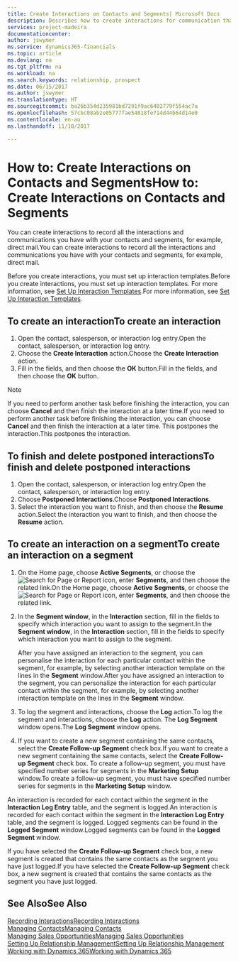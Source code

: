 ```yaml
---
title: Create Interactions on Contacts and Segments| Microsoft Docs
description: Describes how to create interactions for communication that you have with your contacts and segments in Dynamics 365, for example, direct mail.
services: project-madeira
documentationcenter: 
author: jswymer
ms.service: dynamics365-financials
ms.topic: article
ms.devlang: na
ms.tgt_pltfrm: na
ms.workload: na
ms.search.keywords: relationship, prospect
ms.date: 06/15/2017
ms.author: jswymer
ms.translationtype: HT
ms.sourcegitcommit: ba26b354d235981bd7291f9ac6402779f554ac7a
ms.openlocfilehash: 57cbc08ab2e05777fae54018fe714d44b64d14e0
ms.contentlocale: en-au
ms.lasthandoff: 11/10/2017

---
```

# <a name="how-to-create-interactions-on-contacts-and-segments"></a><span data-ttu-id="07dc7-103">How to: Create Interactions on Contacts and Segments</span><span class="sxs-lookup"><span data-stu-id="07dc7-103">How to: Create Interactions on Contacts and Segments</span></span>
<span data-ttu-id="07dc7-104">You can create interactions to record all the interactions and communications you have with your contacts and segments, for example, direct mail.</span><span class="sxs-lookup"><span data-stu-id="07dc7-104">You can create interactions to record all the interactions and communications you have with your contacts and segments, for example, direct mail.</span></span>

<span data-ttu-id="07dc7-105">Before you create interactions, you must set up interaction templates.</span><span class="sxs-lookup"><span data-stu-id="07dc7-105">Before you create interactions, you must set up interaction templates.</span></span> <span data-ttu-id="07dc7-106">For more information, see  [Set Up Interaction Templates](marketing-interactions.md).</span><span class="sxs-lookup"><span data-stu-id="07dc7-106">For more information, see  [Set Up Interaction Templates](marketing-interactions.md).</span></span>

## <a name="to-create-an-interaction"></a><span data-ttu-id="07dc7-107">To create an interaction</span><span class="sxs-lookup"><span data-stu-id="07dc7-107">To create an interaction</span></span>
1. <span data-ttu-id="07dc7-108">Open the contact, salesperson, or interaction log entry.</span><span class="sxs-lookup"><span data-stu-id="07dc7-108">Open the contact, salesperson, or interaction log entry.</span></span>
2. <span data-ttu-id="07dc7-109">Choose the **Create Interaction** action.</span><span class="sxs-lookup"><span data-stu-id="07dc7-109">Choose the **Create Interaction** action.</span></span>
3. <span data-ttu-id="07dc7-110">Fill in the fields, and then choose the **OK** button.</span><span class="sxs-lookup"><span data-stu-id="07dc7-110">Fill in the fields, and then choose the **OK** button.</span></span>

> [!NOTE]  
>   <span data-ttu-id="07dc7-111">If you need to perform another task before finishing the interaction, you can choose **Cancel** and then finish the interaction at a later time.</span><span class="sxs-lookup"><span data-stu-id="07dc7-111">If you need to perform another task before finishing the interaction, you can choose **Cancel** and then finish the interaction at a later time.</span></span> <span data-ttu-id="07dc7-112">This postpones the interaction.</span><span class="sxs-lookup"><span data-stu-id="07dc7-112">This postpones the interaction.</span></span>

## <a name="to-finish-and-delete-postponed-interactions"></a><span data-ttu-id="07dc7-113">To finish and delete postponed interactions</span><span class="sxs-lookup"><span data-stu-id="07dc7-113">To finish and delete postponed interactions</span></span>
1. <span data-ttu-id="07dc7-114">Open the contact, salesperson, or interaction log entry.</span><span class="sxs-lookup"><span data-stu-id="07dc7-114">Open the contact, salesperson, or interaction log entry.</span></span>
2. <span data-ttu-id="07dc7-115">Choose **Postponed Interactions**.</span><span class="sxs-lookup"><span data-stu-id="07dc7-115">Choose **Postponed Interactions**.</span></span>
3. <span data-ttu-id="07dc7-116">Select the interaction you want to finish, and then choose the **Resume** action.</span><span class="sxs-lookup"><span data-stu-id="07dc7-116">Select the interaction you want to finish, and then choose the **Resume** action.</span></span>

## <a name="to-create-an-interaction-on-a-segment"></a><span data-ttu-id="07dc7-117">To create an interaction on a segment</span><span class="sxs-lookup"><span data-stu-id="07dc7-117">To create an interaction on a segment</span></span>
1. <span data-ttu-id="07dc7-118">On the Home page, choose **Active Segments**, or choose the ![Search for Page or Report](media/ui-search/search_small.png "Search for Page or Report icon") icon, enter **Segments**, and then choose the related link.</span><span class="sxs-lookup"><span data-stu-id="07dc7-118">On the Home page, choose **Active Segments**, or choose the ![Search for Page or Report](media/ui-search/search_small.png "Search for Page or Report icon") icon, enter **Segments**, and then choose the related link.</span></span>
2. <span data-ttu-id="07dc7-119">In the **Segment window**, in the **Interaction** section, fill in the fields to specify which interaction you want to assign to the segment.</span><span class="sxs-lookup"><span data-stu-id="07dc7-119">In the **Segment window**, in the **Interaction** section, fill in the fields to specify which interaction you want to assign to the segment.</span></span>

    <span data-ttu-id="07dc7-120">After you have assigned an interaction to the segment, you can personalise the interaction for each particular contact within the segment, for example, by selecting another interaction template on the lines in the **Segment** window.</span><span class="sxs-lookup"><span data-stu-id="07dc7-120">After you have assigned an interaction to the segment, you can personalize the interaction for each particular contact within the segment, for example, by selecting another interaction template on the lines in the **Segment** window.</span></span>  
3. <span data-ttu-id="07dc7-121">To log the segment and interactions, choose the **Log** action.</span><span class="sxs-lookup"><span data-stu-id="07dc7-121">To log the segment and interactions, choose the **Log** action.</span></span> <span data-ttu-id="07dc7-122">The **Log Segment** window opens.</span><span class="sxs-lookup"><span data-stu-id="07dc7-122">The **Log Segment** window opens.</span></span>
4. <span data-ttu-id="07dc7-123">If you want to create a new segment containing the same contacts, select the **Create Follow-up Segment** check box.</span><span class="sxs-lookup"><span data-stu-id="07dc7-123">If you want to create a new segment containing the same contacts, select the **Create Follow-up Segment** check box.</span></span> <span data-ttu-id="07dc7-124">To create a follow-up segment, you must have specified number series for segments in the **Marketing Setup** window.</span><span class="sxs-lookup"><span data-stu-id="07dc7-124">To create a follow-up segment, you must have specified number series for segments in the **Marketing Setup** window.</span></span>

<span data-ttu-id="07dc7-125">An interaction is recorded for each contact within the segment in the **Interaction Log Entry** table, and the segment is logged.</span><span class="sxs-lookup"><span data-stu-id="07dc7-125">An interaction is recorded for each contact within the segment in the **Interaction Log Entry** table, and the segment is logged.</span></span> <span data-ttu-id="07dc7-126">Logged segments can be found in the **Logged Segment** window.</span><span class="sxs-lookup"><span data-stu-id="07dc7-126">Logged segments can be found in the **Logged Segment** window.</span></span>

<span data-ttu-id="07dc7-127">If you have selected the **Create Follow-up Segment** check box, a new segment is created that contains the same contacts as the segment you have just logged.</span><span class="sxs-lookup"><span data-stu-id="07dc7-127">If you have selected the **Create Follow-up Segment** check box, a new segment is created that contains the same contacts as the segment you have just logged.</span></span>

## <a name="see-also"></a><span data-ttu-id="07dc7-128">See Also</span><span class="sxs-lookup"><span data-stu-id="07dc7-128">See Also</span></span>
[<span data-ttu-id="07dc7-129">Recording Interactions</span><span class="sxs-lookup"><span data-stu-id="07dc7-129">Recording Interactions</span></span>](marketing-interactions.md)  
[<span data-ttu-id="07dc7-130">Managing Contacts</span><span class="sxs-lookup"><span data-stu-id="07dc7-130">Managing Contacts</span></span>](marketing-contacts.md)  
[<span data-ttu-id="07dc7-131">Managing Sales Opportunities</span><span class="sxs-lookup"><span data-stu-id="07dc7-131">Managing Sales Opportunities</span></span>](marketing-manage-sales-opportunities.md)  
[<span data-ttu-id="07dc7-132">Setting Up Relationship Management</span><span class="sxs-lookup"><span data-stu-id="07dc7-132">Setting Up Relationship Management</span></span>](marketing-setup-marketing.md)  
[<span data-ttu-id="07dc7-133">Working with Dynamics 365</span><span class="sxs-lookup"><span data-stu-id="07dc7-133">Working with Dynamics 365</span></span>](ui-work-product.md)

